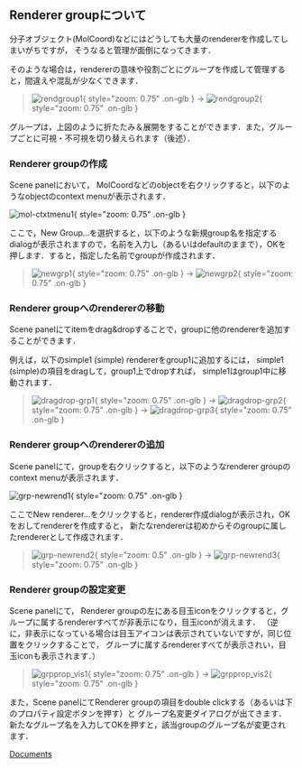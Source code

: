 ## Renderer groupについて

分子オブジェクト(MolCoord)などにはどうしても大量のrendererを作成してしまいがちですが，
そうなると管理が面倒になってきます．

そのような場合は，rendererの意味や役割ごとにグループを作成して管理すると，間違えや混乱が少なくできます．


> ![rendgroup1](../../assets/images/cuemol2/RendGroup/rendgroup1.png){ style="zoom: 0.75" .on-glb } → ![rendgroup2](../../assets/images/cuemol2/RendGroup/rendgroup2.png){ style="zoom: 0.75" .on-glb }

グループは，上図のように折たたみ＆展開をすることができます．また，グループごとに可視・不可視を切り替えられます（後述）．


### Renderer groupの作成
Scene panelにおいて，
MolCoordなどのobjectを右クリックすると，以下のようなobjectのcontext menuが表示されます．


![mol-ctxtmenu1](../../assets/images/cuemol2/RendGroup/mol-ctxtmenu1.png){ style="zoom: 0.75" .on-glb }


ここで，New Group...を選択すると，以下のような新規group名を指定するdialogが表示されますので，名前を入力し（あるいはdefaultのままで），OKを押します．すると，指定した名前でgroupが作成されます．


> ![newgrp1](../../assets/images/cuemol2/RendGroup/newgrp1.png){ style="zoom: 0.75" .on-glb } → ![newgrp2](../../assets/images/cuemol2/RendGroup/newgrp2.png){ style="zoom: 0.75" .on-glb }



### Renderer groupへのrendererの移動
Scene panelにてitemをdrag&dropすることで，groupに他のrendererを追加することができます．

例えば，以下のsimple1 (simple) rendererをgroup1に追加するには，
simple1 (simple)の項目をdragして，group1上でdropすれば，
simple1はgroup1中に移動されます．


> ![dragdrop-grp1](../../assets/images/cuemol2/RendGroup/dragdrop-grp1.png){ style="zoom: 0.75" .on-glb } → ![dragdrop-grp2](../../assets/images/cuemol2/RendGroup/dragdrop-grp2.png){ style="zoom: 0.75" .on-glb } → ![dragdrop-grp3](../../assets/images/cuemol2/RendGroup/dragdrop-grp3.png){ style="zoom: 0.75" .on-glb }


### Renderer groupへのrendererの追加

Scene panelにて，groupを右クリックすると，以下のようなrenderer groupのcontext menuが表示されます．

![grp-newrend1](../../assets/images/cuemol2/RendGroup/grp-newrend1.png){ style="zoom: 0.75" .on-glb }


ここでNew renderer...をクリックすると，renderer作成dialogが表示され，OKをおしてrendererを作成すると，
新たなrendererは初めからそのgroupに属したrendererとして作成されます．


> ![grp-newrend2](../../assets/images/cuemol2/RendGroup/grp-newrend2.png){ style="zoom: 0.5" .on-glb } → ![grp-newrend3](../../assets/images/cuemol2/RendGroup/grp-newrend3.png){ style="zoom: 0.75" .on-glb }

### Renderer groupの設定変更
Scene panelにて，
Renderer groupの左にある目玉iconをクリックすると，グループに属するrendererすべてが非表示になり，目玉iconが消えます．
（逆に，非表示になっている場合は目玉アイコンは表示されていないですが，同じ位置をクリックすることで，
グループに属するrendererすべてが表示されい，目玉iconも表示されます．）


> ![grpprop_vis1](../../assets/images/cuemol2/RendGroup/grpprop_vis1.png){ style="zoom: 0.75" .on-glb } → ![grpprop_vis2](../../assets/images/cuemol2/RendGroup/grpprop_vis2.png){ style="zoom: 0.75" .on-glb }

また，Scene panelにてRenderer groupの項目をdouble clickする（あるいは下のプロパティ設定ボタンを押す）と
グループ名変更ダイアログが出てきます．
新たなグループ名を入力してOKを押すと，該当groupのグループ名が変更されます．


[Documents](../../Documents)